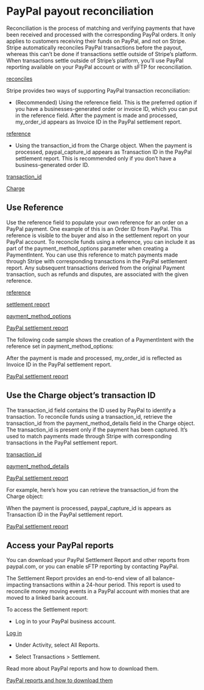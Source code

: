 # PayPal payout reconciliation

Reconciliation is the process of matching and verifying payments that have been received and processed with the corresponding PayPal orders. It only applies to customers receiving their funds on PayPal, and not on Stripe. Stripe automatically reconciles PayPal transactions before the payout, whereas this can’t be done if transactions settle outside of Stripe’s platform. When transactions settle outside of Stripe’s platform, you’ll use PayPal reporting available on your PayPal account or with sFTP for reconciliation.

[reconciles](/reports/payout-reconciliation)

Stripe provides two ways of supporting PayPal transaction reconciliation:

- (Recommended) Using the reference field. This is the preferred option if you have a businesses-generated order or invoice ID, which you can put in the reference field. After the payment is made and processed, my_order_id appears as Invoice ID in the PayPal settlement report.

[reference](#use-reference)

- Using the transaction_id from the Charge object.  When the payment is processed, paypal_capture_id appears as Transaction ID in the PayPal settlement report. This is recommended only if you don’t have a business-generated order ID.

[transaction_id](#use-transaction-id)

[Charge](/api/charges/object#charge_object-payment_method_details-paypal-transaction_id)

## Use Reference

Use the reference field to populate your own reference for an order on a PayPal payment. One example of this is an Order ID from PayPal. This reference is visible to the buyer and also in the settlement report on your PayPal account. To reconcile funds using a reference, you can include it as part of the payment_method_options parameter when creating a PaymentIntent. You can use this reference to match payments made through Stripe with corresponding transactions in the PayPal settlement report. Any subsequent transactions derived from the original Payment transaction, such as refunds and disputes, are associated with the given reference.

[reference](/api/payment_intents/object#payment_intent_object-payment_method_options-paypal-reference)

[settlement report](https://developer.paypal.com/docs/reports/sftp-reports/settlement-report/)

[payment_method_options](/api/payment_intents/create#create_payment_intent-payment_method_options-paypal)

[PayPal settlement report](https://developer.paypal.com/docs/reports/sftp-reports/settlement-report/)

The following code sample shows the creation of a PaymentIntent with the reference set in payment_method_options:

After the payment is made and processed, my_order_id is reflected as Invoice ID in the PayPal settlement report.

[PayPal settlement report](https://developer.paypal.com/docs/reports/sftp-reports/settlement-report/)

## Use the Charge object’s transaction ID

The transaction_id field contains the ID used by PayPal to identify a transaction. To reconcile funds using a transaction_id, retrieve the transaction_id from the payment_method_details field in the Charge object. The transaction_id is present only if the payment has been captured. It’s used to match payments made through Stripe with corresponding transactions in the PayPal settlement report.

[transaction_id](/api/charges/object#charge_object-payment_method_details-paypal-transaction_id)

[payment_method_details](/api/charges/object#charge_object-payment_method_details-paypal)

[PayPal settlement report](https://developer.paypal.com/docs/reports/sftp-reports/settlement-report/)

For example, here’s how you can retrieve the transaction_id from the Charge object:

When the payment is processed, paypal_capture_id is appears as Transaction ID in the PayPal settlement report.

[PayPal settlement report](https://developer.paypal.com/docs/reports/sftp-reports/settlement-report/)

## Access your PayPal reports

You can download your PayPal Settlement Report and other reports from paypal.com, or you can enable sFTP reporting by contacting PayPal.

The Settlement Report provides an end-to-end view of all balance-impacting transactions within a 24-hour period. This report is used to reconcile money moving events in a PayPal account with monies that are moved to a linked bank account.

To access the Settlement report:

- Log in to your PayPal business account.

[Log in](https://www.paypal.com/signin)

- Under Activity, select All Reports.

- Select Transactions > Settlement.

Read more about PayPal reports and how to download them.

[PayPal reports and how to download them](https://www.paypal.com/us/cshelp/article/how-do-i-view-and-download-statements-and-reports-help145)
